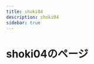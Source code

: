 ```yaml
---
title: shoki04
description: shoki04
sidebar: true
---
```

# shoki04のページ <Badge type="tip" text="保護" />